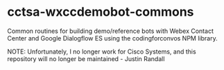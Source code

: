 # cctsa-wxccdemobot-commons
Common routines for building demo/reference bots with Webex Contact Center and Google Dialogflow ES using the codingforconvos NPM library.

NOTE: Unfortunately, I no longer work for Cisco Systems, and this repository will no longer be maintained - Justin Randall
